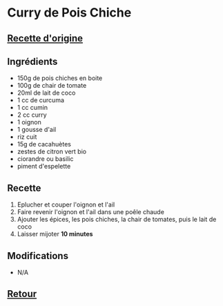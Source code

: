 # Curry de Pois Chiche
## [Recette d'origine](https://www.lemonde.fr/m-styles/article/2023/10/03/trois-recettes-vege-pour-un-automne-colore_6192147_4497319.html)

## Ingrédients
- 150g de pois chiches en boite
- 100g de chair de tomate
- 20ml de lait de coco
- 1 cc de curcuma
- 1 cc cumin
- 2 cc curry
- 1 oignon
- 1 gousse d'ail
- riz cuit
- 15g de cacahuètes
- zestes de citron vert bio
- ciorandre ou basilic
- piment d'espelette


## Recette
1. Eplucher et couper l'oignon et l'ail
1. Faire revenir l'oignon et l'ail dans une poêle chaude
1. Ajouter les épices, les pois chiches, la chair de tomates, puis le lait de coco
1. Laisser mijoter **10 minutes**

## Modifications
- N/A



## [Retour](./)
